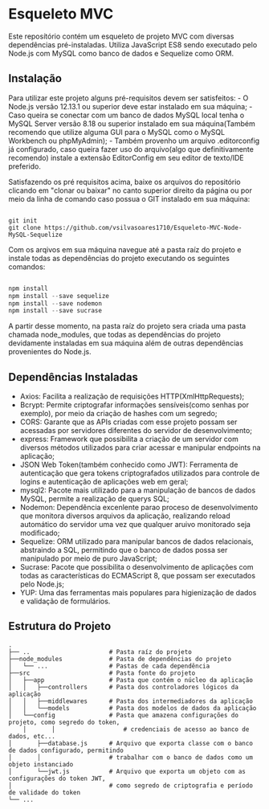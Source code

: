 # Esqueleto MVC

Este reposítório contém um esqueleto de projeto MVC com diversas dependências pré-instaladas. Utiliza JavaScript ES8 sendo executado pelo Node.js com MySQL como banco de dados e Sequelize como ORM.

## Instalação

Para utilizar este projeto alguns pré-requisitos devem ser satisfeitos:
	- O Node.js versão 12.13.1 ou superior deve estar instalado em sua máquina;
	- Caso queira se conectar com um banco de dados MySQL local tenha o MySQL Server versão 8.18 ou superior instalado em sua máquina(Também recomendo que utilize alguma GUI para o MySQL como o MySQL Workbench ou phpMyAdmin);
	- Também provenho um arquivo .editorconfig já configurado, caso queira fazer uso do arquivo(algo que definitivamente recomendo) instale a extensão EditorConfig em seu editor de texto/IDE preferido.

Satisfazendo os pré requisitos acima, baixe os arquivos do repositório clicando em "clonar ou baixar" no canto superior direito da página ou por meio da linha de comando caso possua o GIT instalado em sua máquina:

```

git init
git clone https://github.com/vsilvasoares1710/Esqueleto-MVC-Node-MySQL-Sequelize

```

Com os arqivos em sua máquina navegue até a pasta raíz do projeto e instale todas as dependências do projeto executando os seguintes comandos:

```javascript

npm install
npm install --save sequelize
npm install --save nodemon
npm install --save sucrase

```

A partir desse momento, na pasta raíz do projeto sera criada uma pasta chamada node_modules, que todas as dependências do projeto devidamente instaladas em sua máquina além de outras dependências provenientes do Node.js.

## Dependências Instaladas

* Axios: Facilita a realização de requisições HTTP(XmlHttpRequests);
* Bcrypt: Permite criptografar informações sensíveis(como senhas por exemplo), por meio da criação de hashes com um segredo;
* CORS: Garante que as APIs criadas com esse projeto possam ser acessadas por servidores diferentes do servidor de desenvolvimento;
* express: Framework que possibilita a criação de um servidor com diversos métodos utilizados para criar acessar e manipular endpoints na aplicação;
* JSON Web Token(também conhecido como JWT): Ferramenta de autenticação que gera tokens criptografados utilizados para controle de logins e autenticação de aplicações web em geral;
* mysql2: Pacote mais utilizado para a manipulação de bancos de dados MySQL, permite a realização de querys SQL;
* Nodemon: Dependência excenlente parao proceso de desenvolvimento que monitora diversos arquivos da aplicação, realizando reload automático do servidor uma vez que qualquer aruivo monitorado seja modificado;
* Sequelize: ORM utilizado para manipular bancos de dados relacionais, abstraindo a SQL, permitindo que o banco de dados possa ser manipulado por meio de puro JavaScript;
* Sucrase: Pacote que possibilita o desenvolvimento de aplicações com todas as características do ECMAScript 8, que possam ser executados pelo Node.js;
* YUP: Uma das ferramentas mais populares para higienização de dados e validação de formulários.

## Estrutura do Projeto

    .
    ├── ..                      # Pasta raíz do projeto
    ├──node_modules             # Pasta de dependências do projeto
    │   └── ...                 # Pastas de cada dependência
    ├──src                      # Pasta fonte do projeto
    │   ├──app                  # Pasta que contém o núcleo da aplicação
    │   │   ├──controllers      # Pasta dos controladores lógicos da aplicação
    │   │   ├──middlewares      # Pasta dos intermediadores da aplicação
    │   │   └──models           # Pasta dos modelos de dados da aplicação
    │   └──config               # Pasta que amazena configurações do projeto, como segredo do token,
		│       │                   # credenciais de acesso ao banco de dados, etc...
    │       ├──database.js      # Arquivo que exporta classe com o banco de dados configurado, permitindo
    │       │                   # trabalhar com o banco de dados como um objeto instanciado
    │       └──jwt.js           # Arquivo que exporta um objeto com as configurações do token JWT,
    │                           # como segredo de criptografia e período de validade do token
    └── ...



